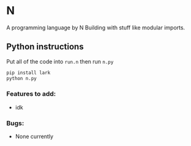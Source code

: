 # N
A programming language by N Building with stuff like modular imports.

## Python instructions

Put all of the code into `run.n` then run `n.py`

```sh
pip install lark
python n.py
```

### Features to add:
- idk

### Bugs:
- None currently

